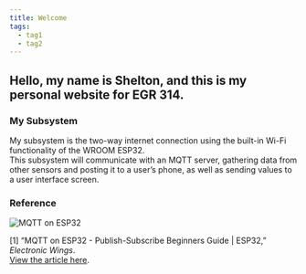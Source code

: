```yaml
---
title: Welcome
tags:
  - tag1
  - tag2
---
```


## Hello, my name is Shelton, and this is my personal website for EGR 314.

### My Subsystem  

My subsystem is the two-way internet connection using the built-in Wi-Fi functionality of the WROOM ESP32.  
This subsystem will communicate with an MQTT server, gathering data from other sensors and posting it to a user’s phone, as well as sending values to a user interface screen.  

### Reference  

![MQTT on ESP32](https://www.electronicwings.com/esp32/esp32-mqtt-client)  

[1] “MQTT on ESP32 - Publish-Subscribe Beginners Guide | ESP32,” *Electronic Wings*.  
[View the article here](https://www.electronicwings.com/esp32/esp32-mqtt-client).  

